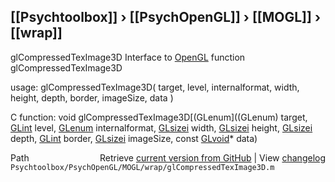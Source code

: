 ## [[Psychtoolbox]] &#8250; [[PsychOpenGL]] &#8250; [[MOGL]] &#8250; [[wrap]]

glCompressedTexImage3D  Interface to [OpenGL](OpenGL) function glCompressedTexImage3D  
  
usage:  glCompressedTexImage3D( target, level, internalformat, width, height, depth, border, imageSize, data )  
  
C function:  void glCompressedTexImage3D[(GLenum]((GLenum) target, [GLint](GLint) level, [GLenum](GLenum) internalformat, [GLsizei](GLsizei) width, [GLsizei](GLsizei) height, [GLsizei](GLsizei) depth, [GLint](GLint) border, [GLsizei](GLsizei) imageSize, const [GLvoid](GLvoid)\* data)  




<div class="code_header" style="text-align:right;">
  <span style="float:left;">Path&nbsp;&nbsp;</span> <span class="counter">Retrieve <a href=
  "https://raw.github.com/Psychtoolbox-3/Psychtoolbox-3/beta/Psychtoolbox/PsychOpenGL/MOGL/wrap/glCompressedTexImage3D.m">current version from GitHub</a> | View <a href=
  "https://github.com/Psychtoolbox-3/Psychtoolbox-3/commits/beta/Psychtoolbox/PsychOpenGL/MOGL/wrap/glCompressedTexImage3D.m">changelog</a></span>
</div>
<div class="code">
  <code>Psychtoolbox/PsychOpenGL/MOGL/wrap/glCompressedTexImage3D.m</code>
</div>

